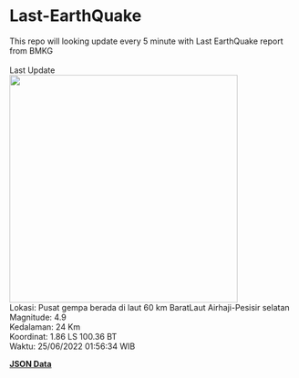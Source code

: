 # Last-EarthQuake
This repo will looking update every 5 minute with Last EarthQuake report from BMKG
<br>
<br>
Last Update
<br>
<img src="https://ews.bmkg.go.id/TEWS/data/20220625015634.mmi.jpg" width="400"/>
<br>
Lokasi: Pusat gempa berada di laut 60 km BaratLaut Airhaji-Pesisir selatan <br>
Magnitude: 4.9 <br>
Kedalaman: 24 Km <br>
Koordinat: 1.86 LS 100.36 BT <br>
Waktu: 25/06/2022 01:56:34 WIB <br>

<a href="./data/data.json">**JSON Data**</a>
